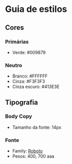 # Guia de estilos

## Cores

### Primárias

- Verde: #009879

### Neutro

- Branco: #FFFFFF
- Cinza: #F3F3F3
- Cinza escuro: #413E3E

## Tipografia

### Body Copy

- Tamanho da fonte: 14px

### Fonte

- Family: [Roboto](https://fonts.google.com/specimen/Roboto)
- Pesos: 400, 700
aaa